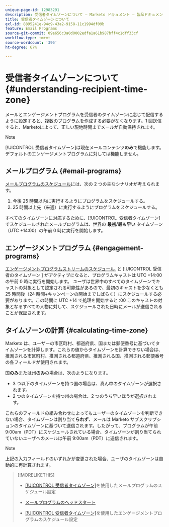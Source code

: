 ```yaml
---
unique-page-id: 12983291
description: 受信者タイムゾーンについて — Marketo ドキュメント — 製品ドキュメント
title: 受信者タイムゾーンについて
exl-id: 8895241e-94c9-43a2-9158-11c1994df09b
feature: Email Programs
source-git-commit: 09a656c3a0d0002edfa1a61b987bff4c1dff33cf
workflow-type: tm+mt
source-wordcount: '396'
ht-degree: 67%

---
```


# 受信者タイムゾーンについて {#understanding-recipient-time-zone}

メールとエンゲージメントプログラムを受信者のタイムゾーンに応じて配信するように設定すると、複数のプログラムを作成する必要がなくなります。1 回送信すると、Marketoによって、正しい現地時間までメールが自動保持されます。

>[!NOTE]
>
>[!UICONTROL 受信者タイムゾーン]は現在メールコンテンツ&#x200B;**のみ**&#x200B;で機能します。デフォルトのエンゲージメントプログラムに対しては機能しません。

## メールプログラム {#email-programs}

[メールプログラムのスケジュール](/help/marketo/product-docs/email-marketing/email-programs/email-program-actions/scheduling-with-recipient-time-zone/schedule-email-programs-with-recipient-time-zone.md)には、次の 2 つの主なシナリオが考えられます。

1. 今後 25 時間以内に実行するようにプログラムをスケジュールする。
1. 25 時間以上先（来週）に実行するようにプログラムをスケジュールする。

すべてのタイムゾーンに対応するために、[!UICONTROL &#x200B; 受信者タイムゾーン &#x200B;] でスケジュールされたメールプログラムは、世界の **最初/最も早い** タイムゾーン（UTC +14:00）の午前 0 時に実行を開始します。

## エンゲージメントプログラム {#engagement-programs}

[&#x200B; エンゲージメントプログラムストリームのスケジュール &#x200B;](/help/marketo/product-docs/email-marketing/drip-nurturing/engagement-program-streams/set-stream-cadence/schedule-engagement-programs-with-recipient-time-zone.md) と [!UICONTROL &#x200B; 受信者のタイムゾーン &#x200B;] がアクティブになると、プログラムキャストは UTC +14:00 の午前 0 時に実行を開始します。 ユーザは世界中のすべてのタイムゾーンでキャストの対象として認定される可能性があるので、最初のキャストを少なくとも 25 時間後（24 時間+キャンペーンの開始までしばらく）にスケジュールする必要があります。この時間に UTC +14 で処理を開始すると :00 このキャストの対象となるすべての人物に対して、スケジュールされた日時にメールが送信されることが保証されます。

## タイムゾーンの計算 {#calculating-time-zone}

Marketo は、ユーザーの市区町村、都道府県、国または郵便番号に基づいてタイムゾーンを計算します。これらの値からタイムゾーンを計算できない場合は、推測される市区町村、推測される都道府県、推測される国、推測される郵便番号の各フィールドが使用されます。

国&#x200B;**のみ**&#x200B;または州&#x200B;**のみ**&#x200B;の場合は、次のようになります。

* 3 つ以下のタイムゾーンを持つ国の場合は、真ん中のタイムゾーンが選択されます。
* 2 つのタイムゾーンを持つ州の場合は、2 つのうち早いほうが選択されます。

これらのフィールドの組み合わせによってもユーザーのタイムゾーンを判断できない場合、タイムゾーンは割り当て&#x200B;**られず**、メールは Marketo サブスクリプションのタイムゾーンに基づいて送信されます。したがって、プログラムが午前 9:00am（PDT）にスケジュールされている場合、タイムゾーンが割り当てられていないユーザへのメールは午前 9:00am（PDT）に送信されます。

>[!NOTE]
>
>上記の入力フィールドのいずれかが変更された場合、ユーザのタイムゾーンは自動的に再計算されます。

>[!MORELIKETHIS]
>
>* [[!UICONTROL 受信者タイムゾーン]](/help/marketo/product-docs/email-marketing/email-programs/email-program-actions/scheduling-with-recipient-time-zone/schedule-email-programs-with-recipient-time-zone.md)を使用したメールプログラムのスケジュール設定
>* [メールプログラムのヘッドスタート](/help/marketo/product-docs/email-marketing/email-programs/email-program-actions/head-start-for-email-programs.md)
>
>* [[!UICONTROL 受信者タイムゾーン]](/help/marketo/product-docs/email-marketing/drip-nurturing/engagement-program-streams/set-stream-cadence/schedule-engagement-programs-with-recipient-time-zone.md)を使用したエンゲージメントプログラムのスケジュール設定
